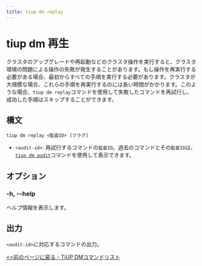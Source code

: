 ```yaml
---
title: tiup dm replay
---
```


# tiup dm 再生

クラスタのアップグレードや再起動などのクラスタ操作を実行すると、クラスタ環境の問題による操作の失敗が発生することがあります。もし操作を再実行する必要がある場合、最初からすべての手順を実行する必要があります。クラスタが大規模な場合、これらの手順を再実行するのには長い時間がかかります。このような場合、`tiup dm replay`コマンドを使用して失敗したコマンドを再試行し、成功した手順はスキップすることができます。

## 構文

```shell
tiup dm replay <監査ID> [フラグ]
```

- `<audit-id>`: 再試行するコマンドの`監査ID`。過去のコマンドとその`監査ID`は、[`tiup dm audit`](/tiup/tiup-component-dm-audit.md)コマンドを使用して表示できます。

## オプション

### -h, --help

ヘルプ情報を表示します。

## 出力

`<audit-id>`に対応するコマンドの出力。

[<<前のページに戻る - TiUP DMコマンドリスト](/tiup/tiup-component-dm.md#command-list)